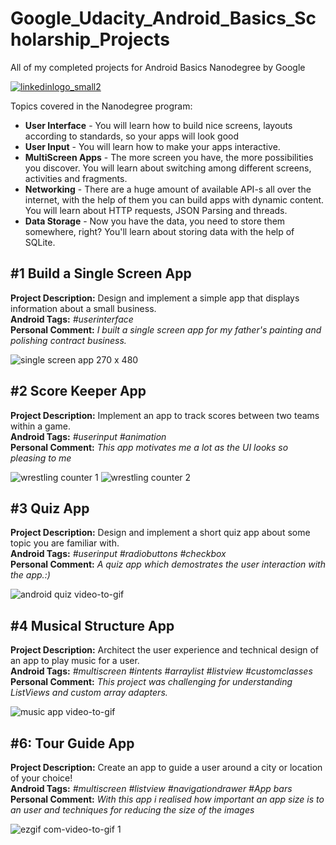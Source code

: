 # Google_Udacity_Android_Basics_Scholarship_Projects
All of my completed projects for Android Basics Nanodegree by Google

[![linkedinlogo_small2](https://user-images.githubusercontent.com/14174276/28745063-23d50638-7470-11e7-8d1c-b7ad72d82879.jpg)](https://www.linkedin.com/in/ajay-mourya-783092164/)

Topics covered in the Nanodegree program: 
- **User Interface** - You will learn how to build nice screens, layouts according to standards, so your apps will look good
- **User Input** - You will learn how to make your apps interactive.
- **MultiScreen Apps** - The more screen you have, the more possibilities you discover. You will learn about switching among different screens, activities and fragments. 
- **Networking** - There are a huge amount of available API-s all over the internet, with the help of them you can build apps with dynamic content. You will learn about HTTP requests, JSON Parsing and threads.
- **Data Storage** - Now you have the data, you need to store them somewhere, right? You'll learn about storing data with the help of SQLite.

## #1 Build a Single Screen App
**Project Description:** Design and implement a simple app that displays information about a small business.  
**Android Tags:** *#userinterface*  
**Personal Comment:** *I built a single screen app for my father's painting and polishing contract business.*  

![single screen app 270 x 480](https://user-images.githubusercontent.com/33999538/45609272-d528e580-ba74-11e8-84c0-76dcaf998a12.png)

## #2 Score Keeper App
**Project Description:** Implement an app to track scores between two teams within a game.  
**Android Tags:** *#userinput #animation*  
**Personal Comment:** *This app motivates me a lot as the UI looks so pleasing to me*

![wrestling counter 1](https://user-images.githubusercontent.com/33999538/45609571-2c7b8580-ba76-11e8-8b58-d6301e259b4b.png) ![wrestling counter 2](https://user-images.githubusercontent.com/33999538/45609579-343b2a00-ba76-11e8-97e9-52d5edfdc199.png)

## #3 Quiz App
**Project Description:** Design and implement a short quiz app about some topic you are familiar with.  
**Android Tags:** *#userinput #radiobuttons #checkbox*  
**Personal Comment:** *A quiz app which demostrates the user interaction with the app.:)*

![android quiz video-to-gif](https://user-images.githubusercontent.com/33999538/45611828-7cf6e100-ba7e-11e8-8613-e898469f0ab2.gif)


## #4 Musical Structure App
**Project Description:** Architect the user experience and technical design of an app to play music for a user.  
**Android Tags:** *#multiscreen #intents #arraylist #listview #customclasses*  
**Personal Comment:** *This project was challenging for understanding ListViews and custom array adapters.*

![music app video-to-gif](https://user-images.githubusercontent.com/33999538/45612158-c3007480-ba7f-11e8-8e8e-888b17c4a4f9.gif)

## #6: Tour Guide App
**Project Description:** Create an app to guide a user around a city or location of your choice!  
**Android Tags:** *#multiscreen #listview #navigationdrawer #App bars*  
**Personal Comment:** *With this app i realised how important an app size is to an user and techniques for reducing the size of the images*  

![ezgif com-video-to-gif 1](https://user-images.githubusercontent.com/33999538/45613626-8f741900-ba84-11e8-92ec-84b2c3c4b7d9.gif)


